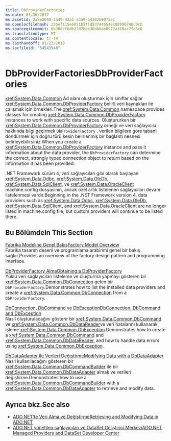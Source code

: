 ```yaml
---
title: DbProviderFactories
ms.date: 03/30/2017
ms.assetid: 2a8e2640-3a49-42a1-a3a9-b43026907ae1
ms.openlocfilehash: 255ef115e6851b5f1d93744b54ec88990746d9cb
ms.sourcegitcommit: 6b308cf6d627d78ee36dbbae8972a310ac7fd6c8
ms.translationtype: MT
ms.contentlocale: tr-TR
ms.lasthandoff: 01/23/2019
ms.locfileid: "54543548"
---
```

# <a name="dbproviderfactories"></a><span data-ttu-id="e6e5c-102">DbProviderFactories</span><span class="sxs-lookup"><span data-stu-id="e6e5c-102">DbProviderFactories</span></span>
<span data-ttu-id="e6e5c-103"><xref:System.Data.Common> Ad alanı oluşturmak için sınıflar sağlar <xref:System.Data.Common.DbProviderFactory> belirli veri kaynakları ile çalışmak için örnekleri.</span><span class="sxs-lookup"><span data-stu-id="e6e5c-103">The <xref:System.Data.Common> namespace provides classes for creating <xref:System.Data.Common.DbProviderFactory> instances to work with specific data sources.</span></span> <span data-ttu-id="e6e5c-104">Oluştururken bir <xref:System.Data.Common.DbProviderFactory> örneği ve veri sağlayıcısı hakkında bilgi geçirmek `DbProviderFactory` , verilen bilgilere göre tabanlı döndürmek için doğru türü kesin belirlenmiş bir bağlantı nesnesi belirleyebilirsiniz.</span><span class="sxs-lookup"><span data-stu-id="e6e5c-104">When you create a <xref:System.Data.Common.DbProviderFactory> instance and pass it information about the data provider, the `DbProviderFactory` can determine the correct, strongly typed connection object to return based on the information it has been provided.</span></span>  
  
 <span data-ttu-id="e6e5c-105">.NET Framework sürüm 4, veri sağlayıcıları gibi olarak başlayan <xref:System.Data.Odbc>, <xref:System.Data.OleDb>, <xref:System.Data.SqlClient>, ve <xref:System.Data.OracleClient> machine.config dosyasının, ancak özel artık listelenen sağlayıcıları devam listelenmesi vardır.</span><span class="sxs-lookup"><span data-stu-id="e6e5c-105">Beginning in the .NET Framework version 4, data providers such as <xref:System.Data.Odbc>, <xref:System.Data.OleDb>, <xref:System.Data.SqlClient>, and <xref:System.Data.OracleClient> are no longer listed in machine.config file, but custom providers will continue to be listed there.</span></span>  
  
## <a name="in-this-section"></a><span data-ttu-id="e6e5c-106">Bu Bölümde</span><span class="sxs-lookup"><span data-stu-id="e6e5c-106">In This Section</span></span>  
 [<span data-ttu-id="e6e5c-107">Fabrika Modeline Genel Bakış</span><span class="sxs-lookup"><span data-stu-id="e6e5c-107">Factory Model Overview</span></span>](../../../../docs/framework/data/adonet/factory-model-overview.md)  
 <span data-ttu-id="e6e5c-108">Fabrika tasarım deseni ve programlama arabirimi genel bir bakış sağlar.</span><span class="sxs-lookup"><span data-stu-id="e6e5c-108">Provides an overview of the factory design pattern and programming interface.</span></span>  
  
 [<span data-ttu-id="e6e5c-109">DbProviderFactory Alma</span><span class="sxs-lookup"><span data-stu-id="e6e5c-109">Obtaining a DbProviderFactory</span></span>](../../../../docs/framework/data/adonet/obtaining-a-dbproviderfactory.md)  
 <span data-ttu-id="e6e5c-110">Yüklü veri sağlayıcıları listeleme ve oluşturma yapmayı gösteren bir <xref:System.Data.Common.DbConnection> gelen bir `DbProviderFactory`.</span><span class="sxs-lookup"><span data-stu-id="e6e5c-110">Demonstrates how to list the installed data providers and create a <xref:System.Data.Common.DbConnection> from a `DbProviderFactory`.</span></span>  
  
 [<span data-ttu-id="e6e5c-111">DbConnection, DbCommand ve DbException</span><span class="sxs-lookup"><span data-stu-id="e6e5c-111">DbConnection, DbCommand and DbException</span></span>](../../../../docs/framework/data/adonet/dbconnection-dbcommand-and-dbexception.md)  
 <span data-ttu-id="e6e5c-112">Nasıl oluşturulacağını gösterir bir <xref:System.Data.Common.DbCommand> ve <xref:System.Data.Common.DbDataReader>ve veri hatalarını kullanarak işleme <xref:System.Data.Common.DbException>.</span><span class="sxs-lookup"><span data-stu-id="e6e5c-112">Demonstrates how to create a <xref:System.Data.Common.DbCommand> and <xref:System.Data.Common.DbDataReader>, and how to handle data errors using <xref:System.Data.Common.DbException>.</span></span>  
  
 [<span data-ttu-id="e6e5c-113">DbDataAdapter ile Verileri Değiştirme</span><span class="sxs-lookup"><span data-stu-id="e6e5c-113">Modifying Data with a DbDataAdapter</span></span>](../../../../docs/framework/data/adonet/modifying-data-with-a-dbdataadapter.md)  
 <span data-ttu-id="e6e5c-114">Nasıl kullanılacağını gösteren bir <xref:System.Data.Common.DbCommandBuilder> ile bir <xref:System.Data.Common.DbDataAdapter> almak ve verileri değiştirme.</span><span class="sxs-lookup"><span data-stu-id="e6e5c-114">Demonstrates how to use a <xref:System.Data.Common.DbCommandBuilder> with a <xref:System.Data.Common.DbDataAdapter> to retrieve and modify data.</span></span>  
  
## <a name="see-also"></a><span data-ttu-id="e6e5c-115">Ayrıca bkz.</span><span class="sxs-lookup"><span data-stu-id="e6e5c-115">See also</span></span>
- [<span data-ttu-id="e6e5c-116">ADO.NET’te Veri Alma ve Değiştirme</span><span class="sxs-lookup"><span data-stu-id="e6e5c-116">Retrieving and Modifying Data in ADO.NET</span></span>](../../../../docs/framework/data/adonet/retrieving-and-modifying-data.md)
- [<span data-ttu-id="e6e5c-117">ADO.NET yönetilen sağlayıcıları ve DataSet Geliştirici Merkezi</span><span class="sxs-lookup"><span data-stu-id="e6e5c-117">ADO.NET Managed Providers and DataSet Developer Center</span></span>](https://go.microsoft.com/fwlink/?LinkId=217917)
